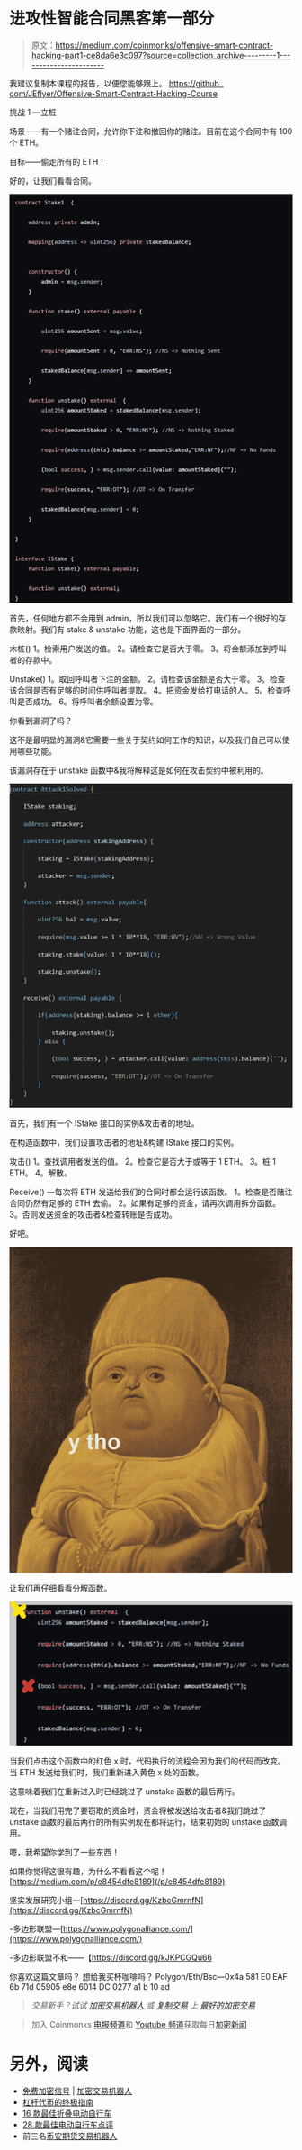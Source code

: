 # 进攻性智能合同黑客第一部分

> 原文：<https://medium.com/coinmonks/offensive-smart-contract-hacking-part1-ce8da6e3c097?source=collection_archive---------1----------------------->

我建议复制本课程的报告，以便您能够跟上。
[https://github . com/JEflyer/Offensive-Smart-Contract-Hacking-Course](https://github.com/JEflyer/Offensive-Smart-Contract-Hacking-Course)

挑战 1 —立桩

场景——有一个赌注合同，允许你下注和撤回你的赌注。目前在这个合同中有 100 个 ETH。

目标——偷走所有的 ETH！

好的，让我们看看合同。

![](img/e00d593e9dea9d8b4706845b6e307cc6.png)

首先，任何地方都不会用到 admin，所以我们可以忽略它。我们有一个很好的存款映射。我们有 stake & unstake 功能，这也是下面界面的一部分。

木桩()
1。检索用户发送的值。
2。请检查它是否大于零。
3。将金额添加到呼叫者的存款中。

Unstake()
1。取回呼叫者下注的金额。
2。请检查该金额是否大于零。
3。检查该合同是否有足够的时间供呼叫者提取。
4。把资金发给打电话的人。
5。检查呼叫是否成功。
6。将呼叫者余额设置为零。

你看到漏洞了吗？

这不是最明显的漏洞&它需要一些关于契约如何工作的知识，以及我们自己可以使用哪些功能。

该漏洞存在于 unstake 函数中&我将解释这是如何在攻击契约中被利用的。

![](img/a06c8c9a595d016b61364281aff38740.png)

首先，我们有一个 IStake 接口的实例&攻击者的地址。

在构造函数中，我们设置攻击者的地址&构建 IStake 接口的实例。

攻击()
1。查找调用者发送的值。
2。检查它是否大于或等于 1 ETH。
3。桩 1 ETH。
4。解散。

Receive() —每次将 ETH 发送给我们的合同时都会运行该函数。
1。检查是否赌注合同仍然有足够的 ETH 去偷。
2。如果有足够的资金，请再次调用拆分函数。
3。否则发送资金的攻击者&检查转账是否成功。

好吧。

![](img/d269db4b4a133b64e27f76c846244c24.png)

让我们再仔细看看分解函数。

![](img/3fbc8706033ae2bec873482d432fab40.png)

当我们点击这个函数中的红色 x 时，代码执行的流程会因为我们的代码而改变。当 ETH 发送给我们时，我们重新进入黄色 x 处的函数。

这意味着我们在重新进入时已经跳过了 unstake 函数的最后两行。

现在，当我们用完了要窃取的资金时，资金将被发送给攻击者&我们跳过了 unstake 函数的最后两行的所有实例现在都将运行，结束初始的 unstake 函数调用。

嗯，我希望你学到了一些东西！

如果你觉得这很有趣，为什么不看看这个呢！
[https://medium.com/p/e8454dfe8189](/p/e8454dfe8189)

坚实发展研究小组—[https://discord.gg/KzbcGmrnfN](https://discord.gg/KzbcGmrnfN)

-多边形联盟—[https://www.polygonalliance.com/](https://www.polygonalliance.com/)

-多边形联盟不和——【https://discord.gg/kJKPCGQu66 

你喜欢这篇文章吗？
想给我买杯咖啡吗？
Polygon/Eth/Bsc—0x4a 581 E0 EAF 6b 71d 05905 e8e 6014 DC 0277 a1 b 10 ad

> *交易新手？试试* [*加密交易机器人*](/coinmonks/crypto-trading-bot-c2ffce8acb2a) *或* [*复制交易*](/coinmonks/top-10-crypto-copy-trading-platforms-for-beginners-d0c37c7d698c) *上* [*最好的加密交易*](/coinmonks/crypto-exchange-dd2f9d6f3769)

> 加入 Coinmonks [电报频道](https://t.me/coincodecap)和 [Youtube 频道](https://www.youtube.com/c/coinmonks/videos)获取每日[加密新闻](http://coincodecap.com/)

# 另外，阅读

*   [免费加密信号](/coinmonks/free-crypto-signals-48b25e61a8da) | [加密交易机器人](/coinmonks/crypto-trading-bot-c2ffce8acb2a)
*   [杠杆代币的终极指南](/coinmonks/leveraged-token-3f5257808b22)
*   [16 款最佳折叠电动自行车](/coinmonks/top-17-folding-electric-bikes-5e296f0918cb)
*   [28 款最佳电动自行车点评](/coinmonks/the-28-best-electric-bikes-review-and-buying-guide-in-2023-7bb3146cb403)
*   前三名[币安期货交易机器人](/coinmonks/top-3-binance-futures-trading-bots-e6031f84b3f9)